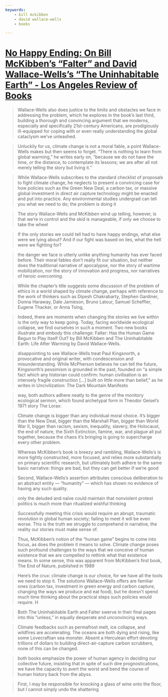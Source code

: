 ```yaml
---
keywords:
    - bill mckibben
    - david wallace-wells
    - books

---
```


# [No Happy Ending: On Bill McKibben’s “Falter” and David Wallace-Wells’s “The Uninhabitable Earth” - Los Angeles Review of Books](https://lareviewofbooks.org/article/no-happy-ending-on-bill-mckibbens-falter-and-david-wallace-wellss-the-uninhabitable-earth/)

> Wallace-Wells also does justice to the limits and obstacles we face in addressing the problem, which he explores in the book’s last third, building a thorough and convincing argument that we moderns, especially and specifically 21st-century Americans, are prodigiously ill-equipped for coping with or even really understanding the global cataclysm we’ve unleashed. 

> Unluckily for us, climate change is not a moral fable, a point Wallace-Wells makes but then seems to forget. “There is nothing to learn from global warming,” he writes early on, “because we do not have the time, or the distance, to contemplate its lessons; we are after all not merely telling the story but living it.” 

> While Wallace-Wells subscribes to the standard checklist of proposals to fight climate change, he neglects to present a convincing case for how policies such as the Green New Deal, a carbon tax, or massive global investment in direct air capture technology might be enacted and put into practice. Any environmental studies undergrad can tell you what we need to do; the problem is doing it

> The story Wallace-Wells and McKibben wind up telling, however, is that we’re in control and the skid is manageable, if only we choose to take the wheel

> If the only stories we could tell had to have happy endings, what else were we lying about? And if our fight was based on lies, what the hell were we fighting for?

> the danger we face is utterly unlike anything humanity has ever faced before. Their moral fables don’t really fit our situation, but neither does the traditional narrative of apocalypse, nor the story of wartime mobilization, nor the story of innovation and progress, nor narratives of heroic overcoming.

> While the chapter’s title suggests some discussion of the problem of ethics in a world shaped by climate change, perhaps with reference to the work of thinkers such as Dipesh Chakrabarty, Stephen Gardiner, Donna Haraway, Dale Jamieson, Bruno Latour, Samuel Scheffler, Eugene Thacker, or Anna Tsing, 

> Indeed, there are moments when changing the stories we live within is the only way to keep going. Today, facing worldwide ecological collapse, we find ourselves in such a moment. Two new books illustrate and embody this challenge: Falter: Has the Human Game Begun to Play Itself Out? by Bill McKibben and The Uninhabitable Earth: Life After Warming by David Wallace-Wells.

> disappointing to see Wallace-Wells treat Paul Kingsnorth, a provocative and original writer, with condescension and misunderstanding. While McPherson believes he can tell the future, Kingsnorth’s pessimism is grounded in the past, founded on “a simple fact which any historian could confirm: human civilisation is an intensely fragile construction […] built on little more than belief,” as he writes in Uncivilization: The Dark Mountain Manifesto

> way, both authors adhere neatly to the genre of the monitory ecological sermon, which found archetypal form in Theodor Geisel’s 1971 story The Lorax: 

> Climate change is bigger than any individual moral choice. It’s bigger than the New Deal, bigger than the Marshall Plan, bigger than World War II, bigger than racism, sexism, inequality, slavery, the Holocaust, the end of nature, the Sixth Extinction, famine, war, and plague all put together, because the chaos it’s bringing is going to supercharge every other problem. 

> Whereas McKibben’s book is breezy and rambling, Wallace-Wells’s is more tightly constructed, more focused, and relies more substantially on primary scientific research, but ultimately both adhere to the same basic narrative: things are bad, but they can get better if we’re good

> Second, Wallace-Wells’s assertion attributes conscious deliberation to an abstract entity — “humanity” — which has shown no evidence of having any such quality.

> only the deluded and naïve could maintain that nonviolent protest politics is much more than ritualized wishful thinking

> Successfully meeting this crisis would require an abrupt, traumatic revolution in global human society; failing to meet it will be even worse. This is the truth we struggle to comprehend in narrative, the reality our stories must make sense of. 

> Thus, McKibben’s notion of the “human game” begins to come into focus, as does the problem it means to solve. Climate change poses such profound challenges to the ways that we conceive of human existence that we are compelled to rethink what that existence means. In some sense, this was apparent from McKibben’s first book, The End of Nature, published in 1989

> Here’s the crux: climate change is our choice, for we have all the tools we need to stop it. The solutions Wallace-Wells offers are familiar ones (carbon tax, investment in green energy and carbon capture, changing the ways we produce and eat food), but he doesn’t spend much time thinking about the practical steps such policies would require. H

> Both The Uninhabitable Earth and Falter swerve in their final pages into this “unless,” in equally desperate and unconvincing ways. 

> Climate feedbacks such as permafrost melt, ice collapse, and wildfires are accelerating. The oceans are both dying and rising, like some Lovecraftian sea monster. Absent a Herculean effort devoting trillions of dollars to building direct-air-capture carbon scrubbers, none of this can be changed.

> both books emphasize the power of human agency in deciding our collective future, insisting that in spite of such dire prognostications, we have the capacity to avert the worst and bend the course of human history back from the abyss.

> First, I may be responsible for knocking a glass of wine onto the floor, but I cannot simply undo the shattering

